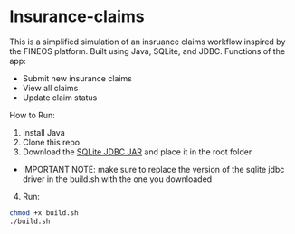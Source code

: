 # Insurance-claims

This is a simplified simulation of an insruance claims workflow inspired by the FINEOS platform. Built using Java, SQLite, and JDBC.
Functions of the app:
- Submit new insurance claims
- View all claims
- Update claim status

How to Run:
1. Install Java
2. Clone this repo
3. Download the [SQLite JDBC JAR](https://github.com/xerial/sqlite-jdbc/releases) and place it in the root folder
- IMPORTANT NOTE: make sure to replace the version of the sqlite jdbc driver in the build.sh with the one you downloaded
4. Run:

```bash
chmod +x build.sh
./build.sh